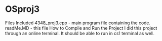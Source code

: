 # OSproj3

Files Included
4348_proj3.cpp - main program file containing the code.
readMe.MD - this file
How to Compile and Run the Project
I did this project through an online terminal. It should be able to run in cs1 terminal as well.
